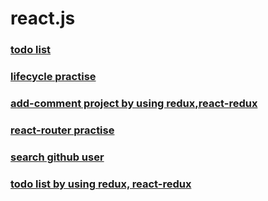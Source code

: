 # react.js
<h3><a href="https://zodiacfly.github.io/react.js/todos/index">todo list</a></h3>
<h3><a href="https://zodiacfly.github.io/react.js/lifecycle/index">lifecycle practise</a></h3>
<h3><a href="https://zodiacfly.github.io/react.js/build-add-comment-redux/index">add-comment project by using redux,react-redux</a></h3>
<h3><a href="https://zodiacfly.github.io/react.js/build-react-router/index">react-router practise</a></h3>
<h3><a href="https://zodiacfly.github.io/react.js/build-user-search-redux/index">search github user</a></h3>
<h3><a href="https://zodiacfly.github.io/react.js/build-todolist/index">todo list by using redux, react-redux</a></h3>
